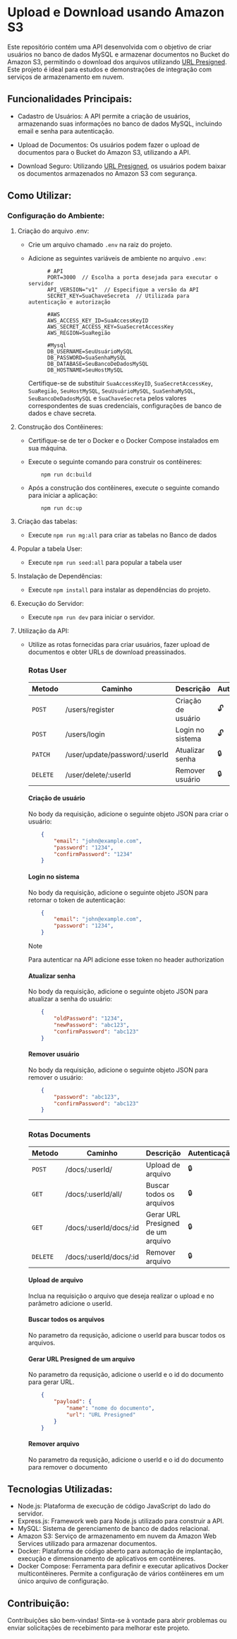 # Upload e Download usando Amazon S3
Este repositório contém uma API desenvolvida com o objetivo de criar usuários no banco de dados MySQL e armazenar documentos no Bucket do Amazon S3, permitindo o download dos arquivos utilizando [URL Presigned](https://docs.aws.amazon.com/pt_br/AmazonS3/latest/userguide/ShareObjectPreSignedURL.html). Este projeto é ideal para estudos e demonstrações de integração com serviços de armazenamento em nuvem.

## Funcionalidades Principais:
- Cadastro de Usuários: A API permite a criação de usuários, armazenando suas informações no banco de dados MySQL, incluindo email e senha para autenticação.

- Upload de Documentos: Os usuários podem fazer o upload de documentos para o Bucket do Amazon S3, utilizando a API.

- Download Seguro: Utilizando [URL Presigned](https://docs.aws.amazon.com/pt_br/AmazonS3/latest/userguide/ShareObjectPreSignedURL.html), os usuários podem baixar os documentos armazenados no Amazon S3 com segurança.
## Como Utilizar:

### Configuração do Ambiente:
1. Criação do arquivo .env:
    - Crie um arquivo chamado `.env` na raiz do projeto.
    - Adicione as seguintes variáveis de ambiente no arquivo `.env`:

                # API
                PORT=3000  // Escolha a porta desejada para executar o servidor
                API_VERSION="v1"  // Especifique a versão da API
                SECRET_KEY=SuaChaveSecreta  // Utilizada para autenticação e autorização

                #AWS
                AWS_ACCESS_KEY_ID=SuaAccessKeyID
                AWS_SECRET_ACCESS_KEY=SuaSecretAccessKey
                AWS_REGION=SuaRegião

                #Mysql
                DB_USERNAME=SeuUsuárioMySQL 
                DB_PASSWORD=SuaSenhaMySQL 
                DB_DATABASE=SeuBancoDeDadosMySQL
                DB_HOSTNAME=SeuHostMySQL

        Certifique-se de substituir `SuaAccessKeyID`, `SuaSecretAccessKey`, `SuaRegião`, `SeuHostMySQL`, `SeuUsuárioMySQL`, `SuaSenhaMySQL`, `SeuBancoDeDadosMySQL` e `SuaChaveSecreta` pelos valores correspondentes de suas credenciais, configurações de banco de dados e chave secreta.

2. Construção dos Contêineres:
    - Certifique-se de ter o Docker e o Docker Compose instalados em sua máquina.

    - Execute o seguinte comando para construir os contêineres:
        ```shell
            npm run dc:build
        ```
    - Após a construção dos contêineres, execute o seguinte comando para iniciar a aplicação:
        ```shell
            npm run dc:up
        ``` 

3. Criação das tabelas:
    - Execute `npm run mg:all` para criar as tabelas no Banco de dados

4. Popular a tabela User:
    - Execute `npm run seed:all` para popular a tabela user

5. Instalação de Dependências:
    - Execute `npm install` para instalar as dependências do projeto.

6. Execução do Servidor:
    - Execute `npm run dev` para iniciar o servidor.

7. Utilização da API:

    - Utilize as rotas fornecidas para criar usuários, fazer upload de documentos e obter URLs de download preassinados.
        ### Rotas User
        | Metodo | Caminho | Descrição | Autenticação |
        | --- | --- | --- | --- |
        | `POST` | /users/register  | Criação de usuário |    🔓  |
        | `POST` | /users/login  | Login no sistema|  🔓 |
        | `PATCH`| /user/update/password/:userId | Atualizar senha |  🔒 |
        | `DELETE`| /user/delete/:userId | Remover usuário |      🔒 |

        #### Criação de usuário
        No body da requisição, adicione o seguinte objeto JSON para criar o usuário:
        ```json
            {
            	"email": "john@example.com",
	            "password": "1234",
	            "confirmPassword": "1234"
            }
        ```

        #### Login no sistema
        No body da requisição, adicione o seguinte objeto JSON para retornar o token de autenticação:
        ```json
            {
            	"email": "john@example.com",
	            "password": "1234",
            }
        ```
        > [!NOTE]
        > Para autenticar na API adicione esse token no header authorization

        #### Atualizar senha 
        No body da requisição, adicione o seguinte objeto JSON para atualizar a senha do usuário:
        ```json
            {
            	"oldPassword": "1234",
	            "newPassword": "abc123",
	            "confirmPassword": "abc123"
            }
        ```

        #### Remover usuário
        No body da requisição, adicione o seguinte objeto JSON para remover o usuário:
        ```json
            {
	            "password": "abc123",
	            "confirmPassword": "abc123"
            }
        ```

        ---
        ### Rotas Documents
        | Metodo | Caminho | Descrição | Autenticação |
        | --- | --- | --- | --- |
        | `POST` | /docs/:userId/  | Upload de arquivo |     🔒 |
        | `GET` | /docs/:userId/all/ | Buscar todos os arquivos |  🔒|
        | `GET`| /docs/:userId/docs/:id | Gerar URL Presigned de um arquivo |  🔒 |
        | `DELETE`| /docs/:userId/docs/:id | Remover arquivo |      🔒 |

        #### Upload de arquivo
        Inclua na requisição o arquivo que deseja realizar o upload e no parâmetro adicione o userId.

        #### Buscar todos os arquivos
        No parametro da requsição, adicione o userId para buscar todos os arquivos.

        #### Gerar URL Presigned de um arquivo
        No parametro da requsição, adicione o userId e o id do documento para gerar URL.
        ```json
            {
	            "payload": {
	        	    "name": "nome do documento",
	        	    "url": "URL Presigned"
                }
	        }
        ```

        #### Remover arquivo
        No parametro da requsição, adicione o userId e o id do documento para remover o documento



## Tecnologias Utilizadas:
- Node.js: Plataforma de execução de código JavaScript do lado do servidor.
- Express.js: Framework web para Node.js utilizado para construir a API.
- MySQL: Sistema de gerenciamento de banco de dados relacional.
- Amazon S3: Serviço de armazenamento em nuvem da Amazon Web Services utilizado para armazenar documentos.
- Docker: Plataforma de código aberto para automação de implantação, execução e dimensionamento de aplicativos em contêineres.
- Docker Compose: Ferramenta para definir e executar aplicativos Docker multicontêineres. Permite a configuração de vários contêineres em um único arquivo de configuração.

## Contribuição:
Contribuições são bem-vindas! Sinta-se à vontade para abrir problemas ou enviar solicitações de recebimento para melhorar este projeto.

